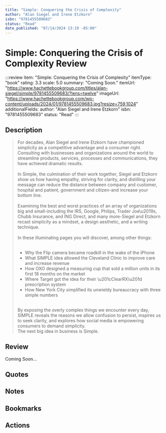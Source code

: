 ```yaml
---
title: "Simple: Conquering the Crisis of Complexity"
author: "Alan Siegel and Irene Etzkorn"
isbn: "9781455509683"
status: "Read"
date_published: "07/14/2024 13:19 -05:00"
---
```


# Simple: Conquering the Crisis of Complexity Review

:::review
item: "Simple: Conquering the Crisis of Complexity"
itemType: "book"
rating: 3.3
scale: 5.0
summary: "Coming Soon."
itemUrl: "https://www.hachettebookgroup.com/titles/alan-siegel/simple/9781455509683/?lens=twelve"
imageUrl: "https://www.hachettebookgroup.com/wp-content/uploads/2024/01/9781455509683.jpg?resize=759,1024"
additionalFields:
  author: "Alan Siegel and Irene Etzkorn"
  isbn: "9781455509683"
  status: "Read"
:::

## Description

> For decades, Alan Siegel and Irene Etzkorn have championed simplicity as a competitive advantage and a consumer right. Consulting with businesses and organizations around the world to streamline products, services, processes and communications, they have achieved dramatic results.  
> <br>
> In Simple, the culmination of their work together, Siegel and Etzkorn show us how having empathy, striving for clarity, and distilling your message can reduce the distance between company and customer, hospital and patient, government and citizen-and increase your bottom line.  
> <br>
> Examining the best and worst practices of an array of organizations big and small-including the IRS, Google, Philips, Trader Joe\u2019s, Chubb Insurance, and ING Direct, and many more-Siegel and Etzkorn recast simplicity as a mindset, a design aesthetic, and a writing technique.  
> <br>
> In these illuminating pages you will discover, among other things:  
> <br>
>    - Why the Flip camera became roadkill in the wake of the iPhone
>    - What SIMPLE idea allowed the Cleveland Clinic to improve care and increase revenue
>    - How OXO designed a measuring cup that sold a million units in its first 18 months on the market
>    - Where Target got the idea for their \u201cClearRX\u201d prescription system
>    - How New York City simplified its unwieldy bureaucracy with three simple numbers
> <br>
> By exposing the overly complex things we encounter every day, SIMPLE reveals the reasons we allow confusion to persist, inspires us to seek clarity, and explores how social media is empowering consumers to demand simplicity.  
> <br>
> The next big idea in business is Simple.

## Review

Coming Soon...

## Quotes

## Notes

## Bookmarks

## Actions
